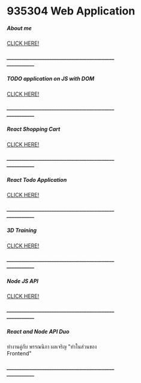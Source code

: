 # 935304 Web Application 
<!-- <a href="aboutme.html">About me</a> -->
<div class="card" style="width: 18rem;">
  <div class="card-body">
    <h5 class="card-title">About me </h5>
        <a href="aboutme.html" class="btn btn-primary">CLICK HERE!</a>
        <h5 class="card-title">______________________________________________________</h5>
  </div>
</div>

<div class="card" style="width: 18rem;">
  <div class="card-body">
    <h5 class="card-title">TODO application on JS with DOM</h5>
         <a href="todo.html" class="btn btn-primary">CLICK HERE!</a>
        <h5 class="card-title">______________________________________________________</h5>
  </div>
</div>

<div class="card" style="width: 18rem;">
  <div class="card-body">
    <h5 class="card-title">React Shopping Cart</h5>
         <a href="Shopping-Cart/index.html" class="btn btn-primary">CLICK HERE!</a>
        <h5 class="card-title">______________________________________________________</h5>
  </div>
</div>

<div class="card" style="width: 18rem;">
  <div class="card-body">
    <h5 class="card-title">React Todo Application</h5>
         <a href="todo" class="btn btn-primary">CLICK HERE!</a>
        <h5 class="card-title">______________________________________________________</h5>
  </div>
</div>
 

 <div class="card" style="width: 18rem;">
  <div class="card-body">
    <h5 class="card-title">3D Training</h5>
         <a href="model/index.html" class="btn btn-primary">CLICK HERE!</a>
        <h5 class="card-title">______________________________________________________</h5>
  </div>
</div>

<div class="card" style="width: 18rem;">
  <div class="card-body">
    <h5 class="card-title">Node JS API</h5>
         <a href="#" class="btn btn-primary">CLICK HERE!</a>
        <h5 class="card-title">______________________________________________________</h5>
  </div>
</div>

<div class="card" style="width: 18rem;">
  <div class="card-body">
    <h5 class="card-title">React and Node API Duo</h5>
          ทำงานคู่กับ พรรณนิภา ผลเจริญ
          "ทำในส่วนของ Frontend"
        <h5 class="card-title">______________________________________________________</h5>
  </div>
</div>